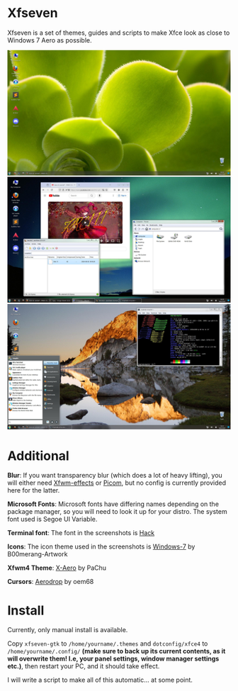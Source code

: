 # Xfseven
Xfseven is a set of themes, guides and scripts to make Xfce look as close to Windows 7 Aero as possible.

![Screenshot](/screenshots/3.jpg)
![Screenshot](/screenshots/2.jpg)
![Screenshot](/screenshots/1.jpg)

# Additional
**Blur**: If you want transparency blur (which does a lot of heavy lifting), you will either need [Xfwm-effects](https://www.kalideva.com/) or [Picom](https://github.com/yshui/picom), but no config is currently provided here for the latter.

**Microsoft Fonts**: Microsoft fonts have differing names depending on the package manager, so you will need to look it up for your distro. The system font used is Segoe UI Variable.

**Terminal font**: The font in the screenshots is [Hack](https://github.com/source-foundry/Hack)

**Icons**: The icon theme used in the screenshots is [Windows-7](https://github.com/B00merang-Artwork/Windows-7) by B00merang-Artwork

**Xfwm4 Theme**: [X-Aero](https://www.xfce-look.org/p/1016331) by PaChu

**Cursors**: [Aerodrop](https://www.pling.com/p/999406/) by oem68



# Install
Currently, only manual install is available. 

Copy  `xfseven-gtk` to `/home/yourname/.themes` and `dotconfig/xfce4` to `/home/yourname/.config/` **(make sure to back up its current contents, as it will overwrite them! I.e, your panel settings, window manager settings etc.)**, then restart your PC, and it should take effect.

I will write a script to make all of this automatic... at some point.
